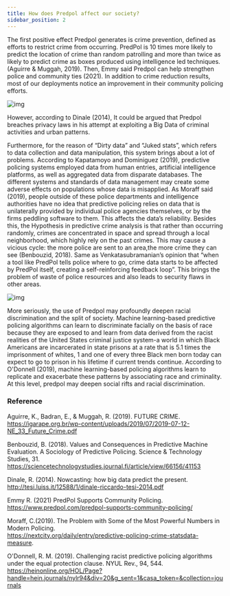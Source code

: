 ```yaml
---
title: How does Predpol affect our society?
sidebar_position: 2
---
```

The first positive effect Predpol generates is crime prevention, defined as efforts to restrict crime from occurring. PredPol is 10 times more likely to predict the location of crime than random patrolling and more than twice as likely to predict crime as boxes produced using intelligence led techniques. (Aguirre & Muggah, 2019). Then, Emmy said Predpol can help strengthen police and community ties (2021). In addition to crime reduction results, most of our deployments notice an improvement in their community policing efforts.

![img](https://lh5.googleusercontent.com/KDqtruaqmP1ovIwwWb8p20zRPgcdYr2gGfUVsguzbak5JC4C_fqRswXJ8SEotjvf8qvf8fexCsi4NfGxk4k1T1hmXMwZlsPANbARNV95G9XzUoLKR89ZwbOk5GvKasmt-PUuoGdG)

However, according to Dinale (2014), It could be argued that Predpol breaches privacy laws in his attempt at exploiting a Big Data of criminal activities and urban patterns. 

Furthermore, for the reason of “Dirty data” and “Juked stats”, which refers to data collection and data manipulation, this system brings about a lot of problems. According to Kapatamoyo and Dominiguez (2019), predictive policing systems employed data from human entries, artificial intelligence platforms, as well as aggregated data from disparate databases. The different systems and standards of data management may create some adverse effects on populations whose data is misapplied. As Moraff said (2019), people outside of these police departments and intelligence authorities have no idea that predictive policing relies on data that is unilaterally provided by individual police agencies themselves, or by the firms peddling software to them. This affects the data’s reliability. Besides this, the Hypothesis in predictive crime analysis is that rather than occurring randomly, crimes are concentrated in space and spread through a local neighborhood, which highly rely on the past crimes. This may cause a vicious cycle: the more police are sent to an area,the more crime they can see (Benbouzid, 2018). Same as Venkatasubramanian’s opinion that “when a tool like PredPol tells police where to go, crime data starts to be affected by PredPol itself, creating a self-reinforcing feedback loop”. This brings the problem of waste of police resources and also leads to security flaws in other areas.

<!-- <div align=center>
<img src="https://lh5.googleusercontent.com/7w1kugsvlh4gv0qrCBzP_ezUh_qiX0TXKjjP0k8cLW70QVYAPxgVfKqaI5CL9N9JASX7VrYPXKL9Vmn-0bfTX_9wfKSmrBLVCZIjEjslZptfbzg72VzxkYhvJ80o1ok843Vcu7Of" width="80%" height="60%" />
</div> -->

![img](https://lh5.googleusercontent.com/7w1kugsvlh4gv0qrCBzP_ezUh_qiX0TXKjjP0k8cLW70QVYAPxgVfKqaI5CL9N9JASX7VrYPXKL9Vmn-0bfTX_9wfKSmrBLVCZIjEjslZptfbzg72VzxkYhvJ80o1ok843Vcu7Of)

More seriously, the use of Predpol may profoundly deepen racial discrimination and the split of society. Machine learning-based predictive policing algorithms can learn to discriminate facially on the basis of race because they are exposed to and learn from data derived from the racist realities of the United States criminal justice system-a world in which Black Americans are incarcerated in state prisons at a rate that is 5.1 times the imprisonment of whites, 1 and one of every three Black men born today can expect to go to prison in his lifetime if current trends continue. According to O'Donnell (2019), machine learning-based policing algorithms learn to replicate and exacerbate these patterns by associating race and criminality. At this level, predpol may deepen social rifts and racial discrimination.							
  
### Reference

Aguirre, K., Badran, E., & Muggah, R. (2019). FUTURE CRIME.   
https://igarape.org.br/wp-content/uploads/2019/07/2019-07-12-NE_33_Future_Crime.pdf  

Benbouzid, B. (2018). Values and Consequences in Predictive Machine Evaluation. A Sociology of Predictive Policing. Science & Technology Studies, 31.    
https://sciencetechnologystudies.journal.fi/article/view/66156/41153  

Dinale, R. (2014). Nowcasting: how big data predict the present.   
http://tesi.luiss.it/12588/1/dinale-riccardo-tesi-2014.pdf    

Emmy R. (2021) PredPol Supports Community Policing.  
https://www.predpol.com/predpol-supports-community-policing/  

Moraff, C.(2019). The Problem with Some of the Most Powerful Numbers in Modern Policing.  
https://nextcity.org/daily/entry/predictive-policing-crime-statsdata-measure.   

O'Donnell, R. M. (2019). Challenging racist predictive policing algorithms under the equal protection clause. NYUL Rev., 94, 544.    
https://heinonline.org/HOL/Page?handle=hein.journals/nylr94&div=20&g_sent=1&casa_token=&collection=journals
